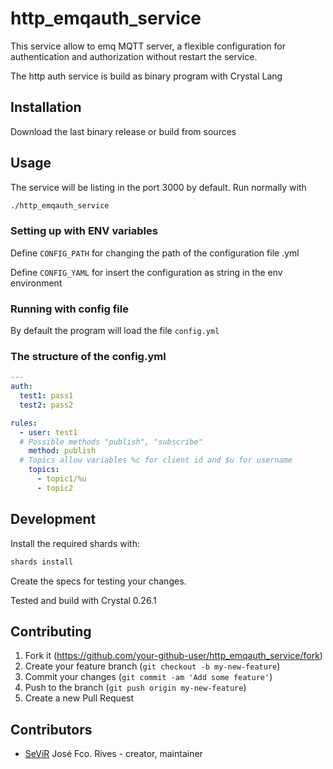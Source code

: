 # http_emqauth_service

This service allow to emq MQTT server, a flexible configuration for authentication and authorization without restart the service.

The http auth service is build as binary program with Crystal Lang

## Installation

Download the last binary release or build from sources

## Usage

The service will be listing in the port 3000 by default. Run normally with

```bash
./http_emqauth_service
```

### Setting up with ENV variables

Define `CONFIG_PATH` for changing the path of the configuration file .yml

Define `CONFIG_YAML` for insert the configuration as string in the env environment

### Running with config file

By default the program will load the file `config.yml`

### The structure of the config.yml

```yaml
---
auth:
  test1: pass1
  test2: pass2

rules:
  - user: test1
  # Possible methods "publish", "subscribe"
    method: publish
  # Topics allow variables %c for client id and $u for username
    topics: 
      - topic1/%u
      - topic2
```

## Development

Install the required shards with:

```bash
shards install
```

Create the specs for testing your changes.

Tested and build with Crystal 0.26.1

## Contributing

1. Fork it (<https://github.com/your-github-user/http_emqauth_service/fork>)
2. Create your feature branch (`git checkout -b my-new-feature`)
3. Commit your changes (`git commit -am 'Add some feature'`)
4. Push to the branch (`git push origin my-new-feature`)
5. Create a new Pull Request

## Contributors

- [SeViR](https://github.com/sevir) José Fco. Rives - creator, maintainer
